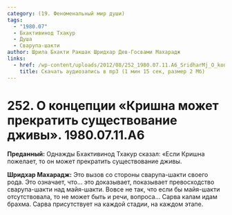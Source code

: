 ```yaml
---
category: (19. Феноменальный мир души)
tags:
  - "1980.07"
  - Бхактивинод Тхакур
  - Душа
  - Сварупа-шакти
author: Шрила Бхакти Ракшак Шридхар Дев-Госвами Махарадж
links:
  - href: /wp-content/uploads/2012/08/252_1980.07.11.A6_SridharMj_O_kontseptsii_Krishna_mojet_prekratit_suwestvovaniye_djivy.mp3
    title: Скачать аудиозапись в mp3 (1 мин 15 сек, размер 2 Мб)
---
```


# 252. О концепции «Кришна может прекратить существование дживы». 1980.07.11.A6

**Преданный:** Однажды Бхактивинод Тхакур сказал: «Если Кришна пожелает, то он может прекратить существование дживы.

**Шридхар Махарадж:** Это вызов со стороны сварупа-шакти своего рода. Это означает, что… это доказывает, показывает превосходство сварупа-шакти над майя-шакти. Вовсе не так, что если бы майя-шакти отсутствовала, то не может быть и речи, вопроса… Сарва калам идам брахма. Сарва присутствует на каждой стадии, на каждом этапе.

